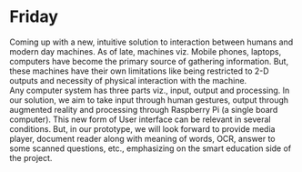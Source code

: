 # Friday

Coming up with a new, intuitive solution to interaction between humans and modern day machines. As of late, machines viz. Mobile phones, laptops, computers have become the primary source of gathering information. But, these machines have their own limitations like being restricted to 2-D outputs and necessity of physical interaction with the machine.  
Any computer system has three parts viz., input, output and processing. In our solution, we aim to take input through human gestures, output through augmented reality and processing through Raspberry Pi (a single board  computer).
This new form of User interface can be relevant in several conditions. But, in our prototype, we will look forward to provide media player, document reader along with meaning of words, OCR,  answer to some scanned questions, etc., emphasizing on the smart education side of the project.
